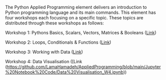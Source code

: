 The Python Applied Programming element delivers an introduction to Python programming language and its main commands. This element has four workshops each focusing on a specific topic. These topics are distributed through these workshops as follows:

Workshop 1: Pythons Basics, Scalars, Vectors, Matrices & Booleans ([Link](https://github.com/LamaHamadeh/AppliedProgramming/blob/main/Jupyter%20Notebook%20Code/Pythons%20Basics%2C%20Scalars%2C%20Vectors%2C%20Matrices%20%26%20Booleans_W1.ipynb))

Workshop 2: Loops, Conditionals & Functions ([Link](https://github.com/LamaHamadeh/AppliedProgramming/blob/main/Jupyter%20Notebook%20Code/Loops%2C%20Conditionals%20%26%20Functions_W2.ipynb))

Workshop 3: Working with Data ([Link](https://github.com/LamaHamadeh/AppliedProgramming/blob/main/Jupyter%20Notebook%20Code/Working%20with%20Data_W3.ipynb))

Workshop 4: Data Visualisation ([Link
(https://github.com/LamaHamadeh/AppliedProgramming/blob/main/Jupyter%20Notebook%20Code/Data%20Visualisation_W4.ipynb))
